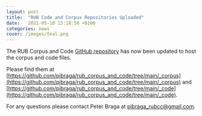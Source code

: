 ```yaml
---
layout: post
title:  "RUB Code and Corpus Repositories Uploaded"
date:   2021-05-16 13:18:58 +0100
categories: news
cover: /images/teal.png
---
```

The RUB Corpus and Code [GitHub repository]() has now been updated to host the corpus and code files. 

Please find them at [https://github.com/pjbraga/rub_corpus_and_code/tree/main/_corpus](https://github.com/pjbraga/rub_corpus_and_code/tree/main/_corpus) and [https://github.com/pjbraga/rub_corpus_and_code/tree/main/_code](https://github.com/pjbraga/rub_corpus_and_code/tree/main/_code).

For any questions please contact Peter Braga at pjbraga_rubcc@gmail.com.
